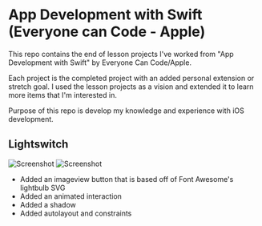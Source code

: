 # App Development with Swift (Everyone can Code - Apple)
This repo contains the end of lesson projects I've worked from "App Development with Swift" by Everyone Can Code/Apple.

Each project is the completed project with an added personal extension or stretch goal. I used the lesson projects as a vision and extended it to learn more items that I'm interested in.

Purpose of this repo is develop my knowledge and experience with iOS development.

## Lightswitch
![Screenshot](resources/light-off.png)
![Screenshot](resources/light-on.png)
* Added an imageview button that is based off of Font Awesome's lightbulb SVG
* Added an animated interaction
* Added a shadow
* Added autolayout and constraints
